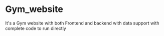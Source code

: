 # Gym_website
It's a Gym website with both Frontend and backend with data support
with complete code to run directly
